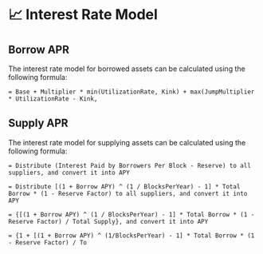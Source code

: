 # 📈 Interest Rate Model

## Borrow APR

The interest rate model for borrowed assets can be calculated using the following formula:

```
= Base + Multiplier * min(UtilizationRate, Kink) + max(JumpMultiplier * UtilizationRate - Kink, 
```



## Supply APR

The interest rate model for supplying assets can be calculated using the following formula:

```
= Distribute (Interest Paid by Borrowers Per Block - Reserve) to all suppliers, and convert it into APY

= Distribute [(1 + Borrow APY) ^ (1 / BlocksPerYear) - 1] * Total Borrow * (1 - Reserve Factor) to all suppliers, and convert it into APY

= {[(1 + Borrow APY) ^ (1 / BlocksPerYear) - 1] * Total Borrow * (1 - Reserve Factor) / Total Supply}, and convert it into APY

= {1 + [(1 + Borrow APY) ^ (1/BlocksPerYear) - 1] * Total Borrow * (1 - Reserve Factor) / To
```
